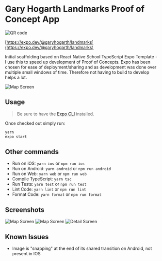 # Gary Hogarth Landmarks Proof of Concept App

![QR code](./assets/screenshots/qr.png)

[https://expo.dev/@garyhogarth/landmarks](https://expo.dev/@garyhogarth/landmarks)

Initial scaffolding based on React Native School TypeScript Expo Template - I use this to speed up development of Proof of Concepts.
Expo has been chosen for ease of deployment/sharing and as development was done over multiple small windows of time. Therefore not having to build to develop helps a lot.

![Map Screen](./assets/screenshots/video.webp)

## Usage

> Be sure to have the [Expo CLI](https://docs.expo.io/workflow/expo-cli/) installed.

Once checked out simply run:

```bash
yarn
expo start
```

## Other commands

- Run on iOS: `yarn ios` or `npm run ios`
- Run on Android: `yarn android` or `npm run android`
- Run on Web: `yarn web` or `npm run web`
- Compile TypeScript: `yarn tsc`
- Run Tests: `yarn test` or `npm run test`
- Lint Code: `yarn lint` or `npm run lint`
- Format Code: `yarn format` or `npm run format`

## Screenshots

![Map Screen](./assets/screenshots/map.png)
![Map Screen](./assets/screenshots/mapHeart.png)
![Detail Screen](./assets/screenshots/detail.png)

## Known Issues

- Image is "snapping" at the end of its shared transition on Android, not present in IOS
